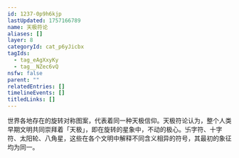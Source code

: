 ```yaml
---
id: 1237-0p9h6kjp
lastUpdated: 1757166789
name: 天极符论
aliases: []
layer: 8
categoryId: cat_p6yJicbx
tagIds:
  - tag_eAgXxyKy
  - tag__NZec6vQ
nsfw: false
parent: ""
relatedEntries: []
timelineEvents: []
titledLinks: []
---
```


世界各地存在的旋转对称图案，代表着同一种天极信仰。天极符论认为，整个人类早期文明共同崇拜着「天极」，即在旋转的星象中，不动的极心。卐字符、十字符、太阳轮、八角星，这些在各个文明中解释不同含义相异的符号，其最初的象征均为同一。